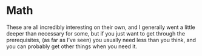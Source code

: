 # Math

These are all incredibly interesting on their own, and I generally went a little deeper than necessary for some, but if you just want to get through the prerequisites, (as far as I’ve seen) you usually need less than you think, and you can probably get other things when you need it.
